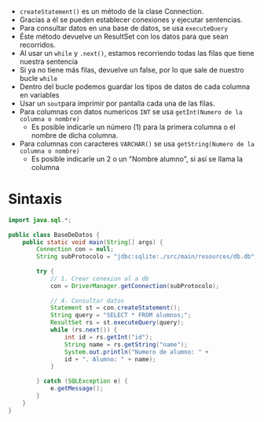 - `createStatement()` es un método de la clase Connection.
- Gracias a él se pueden establecer conexiones y ejecutar sentencias.
- Para consultar datos en una base de datos, se usa `executeQuery` 
- Éste método devuelve un ResultSet con los datos para que sean recorridos.
- Al usar un `while` y `.next()`, estamos recorriendo todas las filas que tiene nuestra sentencia
- Si ya no tiene más filas, devuelve un false, por lo que sale de nuestro bucle `while`
- Dentro del bucle podemos guardar los tipos de datos de cada columna en variables
- Usar un `sout`para imprimir por pantalla cada una de las filas.
- Para columnas con datos numericos `INT` se usa `getInt(Numero de la columna o nombre)`
	- Es posible indicarle un número (1) para la primera columna o el nombre de dicha columna.
- Para columnas con caracteres `VARCHAR()` se usa `getString(Numero de la columna o nombre)`
	- Es posible indicarle un 2 o un "Nombre alumno", si así se llama la columna

# Sintaxis
```java
import java.sql.*;  
  
public class BaseDeDatos {  
    public static void main(String[] args) {  
        Connection con = null;  
        String subProtocolo = "jdbc:sqlite:./src/main/resources/db.db";  
  
        try {  
            // 1. Crear conexion al a db  
            con = DriverManager.getConnection(subProtocolo);  
  
            // 4. Consultar datos   
            Statement st = con.createStatement();  
            String query = "SELECT * FROM alumnos;";  
            ResultSet rs = st.executeQuery(query);  
            while (rs.next()) {  
                int id = rs.getInt("id");  
                String name = rs.getString("name");  
                System.out.println("Numero de alumno: " + 
                id + ". Alumno: " + name);  
            }  
            
        } catch (SQLException e) {  
			e.getMessage();
        }  
    }  
}
```